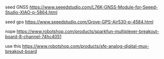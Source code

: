 
seed GNSS
https://www.seeedstudio.com/L76K-GNSS-Module-for-Seeed-Studio-XIAO-p-5864.html

seed gps
https://www.seeedstudio.com/Grove-GPS-Air530-p-4584.html

nope
https://www.robotshop.com/products/sparkfun-multiplexer-breakout-board-8-channel-74hc4051

use this
https://www.robotshop.com/products/sfe-analog-digital-mux-breakout-board













